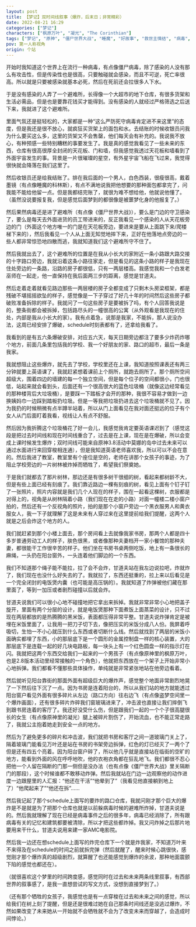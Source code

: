 ```yaml
---
layout: post
title: 【梦记】双时间线叙事（爆炸，后末日；非常精彩）
date: 2022-08-21 16:29
categories: ["梦记"]
characters: ["枫原万叶", "凝光", "The Corinthian"]
tags: ["梦记", "原神", "僵尸世界大战", "睡魔", "好故事", "救世主情结", "病毒", "末日", "爆炸", "dreamwalk", "食物"]
pov: 第一人称视角
origin: 个站
---
```


开始时我知道这个世界上在流行一种病毒，有点像僵尸病毒，除了感染的人没有那么有攻击性，但是传染性也是很高，只要触碰就会感染，而且不可逆，死亡率很高。所以就是只要被感染就基本必死，然后在死前还会拉很多人下水。

于是没有感染的人弄了一个避难所，长得像一个大超市的地下仓库，有很多货架和生活必需品，但是也是要靠花钱买才能得到。没有感染的人就经过严格筛选之后送下来，我就进了这个避难所。

里面气氛还是挺轻松的，大家都是一种“这么严防死守病毒肯定进不来这里”的态度，但是我还是很不放心，就疯狂买货架上的面包和水。去结账的时候收银员问我为什么要买这么多，这里的货架又不会售罄，他们每天会有补充的。我说我不放心，有种预感一些特别糟糕的事要发生了。我是真的感觉我看见了一些未来的东西，仓库有很高很厚全封闭的天花板、门和墙，但我感觉我透过天花板和墙看到了外面宇宙发生的事。背景是一片很璀璨的星空，有外星宇宙飞船在飞过来，我觉得很快就会降落在我们这里了。

然后收银员还是给我结账了。排在我后面的一个男人，白色西装，很瘦很高，戴着墨镜（有点像睡魔的科林斯），有点不满地说我把他想要的那种面包都拿完了，问我能不能给他留一点。但是我都结完账了，就很为难不想给他，他就说他懂了。（虽然没说要报复我，但是感觉后面梦到的都很像是被噩梦化身的他报复了。）

然后果然病毒还是进了避难所（有点像《僵尸世界大战》），要么是门边的守卫感染了，要么是每天去外面进货的员工带进来的，反正我看见一个感染的人从天花板旁边的门（外面这个地方唯一的门是在天花板旁边，要进来是要从上面跳下来/爬楼梯下来的），然后我看见一个人从上面无知觉地摔下来，正好在他落地点旁边的一些人都非常惊恐地四散而逃，我就知道我们这个避难所守不住了。

然后我就出去了，这个避难所的位置是在我从小长大的家附近一条小路跟大路交接的十字路口旁边，我就沿着这条小路往家走，但是看见的这条小路的样子是我现在住处旁边的一条路，沿路的房子都很低，只有一两层楼高。我感觉我和一个白发老巫师在一起走，他一直保持在我后面两三步的距离，感觉是甘道夫。

然后走着走着就看见路边那些一两层楼的房子全都变成了只剩木头房梁框架，都是残破不堪摇摇欲坠的样子，感觉像是一下子穿过了好几十年的时间然后这些房子都破败准备拆除的样子。我就问了一句这些房子是要被拆了吗，有个人回答我说是的，整条街都会被拆掉，包括路尽头的一幢很高的公寓（从外观看是我现在的住处，内部是我从小长大的家）。我有点着急，说那是我家，不能拆，那人说没办法，这周已经安排了爆破，schedule时刻表都有了，还拿给我看了。

我看到的是有五六条爆破安排，对应五六天，每天日期旁边都注了要多少炸药炸哪个地方，前面几条里包括我的学校、我一个好朋友的家、路口的超市，最后一条是我家。

我就想阻止这些爆炸，就先去了学校，学校里还在上课，我知道按照课表还有两三分钟就要上英语课了，我就赶紧想着课前上个厕所，就跑去厕所了。那个厕所空间超级大，围着四边的墙建的每一个独立空间，但是每个位子的空间都很小，门也很低，站起来就会看到头，后面还有一个很高很大的蓝色垃圾桶（就像这边经常看见的那种楼背后大垃圾桶），是要踩一下踏板才会开的那种，我很不容易才做到一边换姨妈巾一边踩到踏板扔垃圾。但是一等我把垃圾扔进去这个垃圾桶就不见了。因为我扔的时候稍微有点半蹲半站着，所以从门上面看见在我对面还挺远的位子有个女人从门后面盯着我看，视线让人有点不舒服。

然后因为我折腾这个垃圾桶花了好一会儿，我感觉我肯定要英语课迟到了（感觉这段是把过去时间线和现在时间线重合了，过去是在上课，现在是在爆破，所以会变成上课时候发生爆炸；双时间线可能来自原神3.8活动中莫娜的岛中过去未来可以通过水面进行来回穿梭相连通），但是我知道英语老师喜欢我，所以可以不会在意的。然后我进了教室，教室里有个座位是空的，老师在讲那个女孩子的事迹，为了阻止学校旁边的一片树林被炸掉而牺牲了，希望我们祭奠她。

于是我们就都去了那片树林，那边还是有很多树干很细的树，看起来都树龄不大，但是有些上面已经有刻痕了。我们靠近路边一棵有刻痕的树，看见上面有个钉子钉了一张照片，照片内容就是我们几个人现在的样子，围在一起看这棵树，衣服都是对得上的，视角是从树林隔着小路（我们现在在走的小路）对面一幢楼二楼小窗户拍的，然后还有一个反视角的照片，拍的是那个小窗户旁边一个黑衣服男人和黄衣服女人，我一下子就理解了这是未来有人穿过来在这里提前给我们提醒，这两个人就是之后会炸这个地方的人。

我们就赶紧到那个小楼上面去，那个房间看上去就像我家书房，那两个人都是四十多岁普通劳动工人的样子，肤色很黑，或者像那种夫妻档开一家小餐馆的那种夫妻，都很能干工作很辛苦的样子。他们坐在书房书桌两侧吃饭，地上有一条很长的麻绳，一头扔在阳台窗外，一头连着他们脚边的一个东西。

我们不知道那个绳子能不能拉，拉了会不会炸，甘道夫站在我左边说拉吧，炸就炸了，我们现在也没什么好失去的了。我就拉了，东西还挺重的，拉上来以后看见是一个完全闭封的电饭煲内囊（也可能是高压锅的）。我就知道了炸弹被他们藏在那里面了，等到一加压或者剧烈碰撞以后就会炸。

甘道夫说我们可以很小心地不碰撞地把它拿出来拆掉。我就非常非常小心地把盖子旋开，里面有两个分层的设计，就是电饭煲那种下面煮饭上面蒸菜的设计，只不过现在两层都放的是热腾腾的黑米饭，表面都压得非常平整。甘道夫说炸弹肯定是被埋在米饭里面了，让我用一把刀子切下去，像把压实的米饭分成八人份。我屏着呼吸切，生怕一不小心就压到什么东西或者切断什么线。然后就找到了两层的米饭小面确实都埋了东西，小的那层底下是一个圆形的金属控制盘一样的核心装置，大的那层底下是连载一起的好几块电路板，每一块头上有一个红色圆盘一样的指示灯在闪。我就把这两个东西交给我们一起来的一个男孩子（有点像原神里的枫原万叶，也是2.8版本活动里经常接触的一个角色），他就把东西放在一个架子上开始非常小心地拆弹。我们都看不懂那些具体操作，单纯就是非常紧张地站在他旁边看着。

然后就听见阳台靠街的那面外面有超级巨大的爆炸声，感觉整个地面非常剧烈地晃了一下然后往下沉了一点。因为书房是连着阳台的，所以从我们站的地方就能透过阳台窗户看见外面有很多碎片从左边（路口方向）往右边飞（有点像盗梦空间里一个爆炸画面），还有很多碎片炸碎我们窗玻璃进来了，冲击波也直接让我们摔倒飞到跟书房连着的客厅了。我还好没受什么伤，但是跟我们一起的一个个子很高腿很长的女生（有点像原神里的凝光）腿上被碎片割伤了，开始流血，也不能正常走路了，我就公主抱着她走到安全一点的地方。

然后为了避免更多的碎片和冲击波，我们就把书房和客厅之间一道玻璃门关上了，隔着玻璃门能看见万叶还是站在书房的书架旁边拆弹，红色的灯已经灭了一两个了但是还有四五个亮着。因为阳台窗户碎了，所以他几乎就是直接站在临街的空旷的地方，能看到外面的风在呼呼地吹，他的衣袍衣角都在狂乱地飞。我们都很不忍心把他一个人留在隔断的门那一侧但是没办法（也有点像《僵尸世界大战》里关隔断门的那段），这个时候谁都不敢移动炸弹。然后我就站在门边一边观察他的动作进度一边跟屋里的人汇报：“他还在干活”“他晕到了”（我看见他直接躺到地上了）“他爬起来了”“他还在拆”……

然后我记起了那个schedule上面写的要炸的路口仓库，我就问刚才那个巨大的爆炸是不是就是为了把那个仓库也就是以前躲病毒时候的避难所炸掉，甘道夫说是的。然后我就理解了现在已经是病毒事件之后的很多年，病毒已经消除了，所有跟病毒有关的记忆和建筑都要被清除，所以才把这些都炸掉。我又问炸掉之后那片地要用来干什么，甘道夫说用来建一家AMC电影院。

然后我一边还在想schedule上面写的炸完仓库下一个就是炸我家，不知道万叶来不来得及在schedule的时间之前就拆完弹（然后就醒了，醒来时候心跳很快，感觉刚才那个爆炸真的超级剧烈，就算醒了也还能感觉到爆炸的余波，那种地面震颤下陷的感觉也都还在）。

（就很喜欢这个梦里的时间跨度感，感觉同时在过去和未来两条线里叙事，有西部世界的叙事感了，是我一直想尝试的写文方式，没想到直接梦到了。）

（还有那个牺牲的女孩子，我感觉也是有一点穿梭在过去和未来之间的感觉，所以给我们在树上刻了提醒，但是还是很难过她在自己那条时间线还是没逃过爆炸，不然如果改变了未来她从一开始就不会牺牲就不会为了改变未来而穿越了，会造成时间悖论。）

